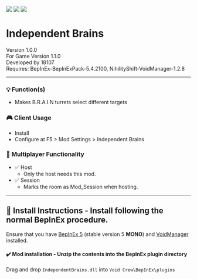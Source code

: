 [![](https://img.shields.io/badge/-Nihility_Shift-111111?style=just-the-label&logo=github&labelColor=24292f)](https://github.com/Nihility-Shift)
![](https://img.shields.io/badge/Game%20Version-1.1.0-111111?style=flat&labelColor=24292f&color=111111)
[![](https://img.shields.io/discord/1180651062550593536.svg?&logo=discord&logoColor=ffffff&style=flat&label=Discord&labelColor=24292f&color=111111)](https://discord.gg/g2u5wpbMGu "Void Crew Modding Discord")

# Independent Brains

Version 1.0.0  
For Game Version 1.1.0  
Developed by 18107  
Requires:  BepInEx-BepInExPack-5.4.2100, NihilityShift-VoidManager-1.2.8


---------------------

### 💡 Function(s)

- Makes B.R.A.I.N turrets select different targets

### 🎮 Client Usage

- Install
- Configure at F5 > Mod Settings > Independent Brains

### 👥 Multiplayer Functionality

- ✅ Host
  - Only the host needs this mod.
- ✅ Session
  - Marks the room as Mod_Session when hosting.

---------------------

## 🔧 Install Instructions - **Install following the normal BepInEx procedure.**

Ensure that you have [BepInEx 5](https://thunderstore.io/c/void-crew/p/BepInEx/BepInExPack/) (stable version 5 **MONO**) and [VoidManager](https://thunderstore.io/c/void-crew/p/NihilityShift/VoidManager/) installed.

#### ✔️ Mod installation - **Unzip the contents into the BepInEx plugin directory**

Drag and drop `IndependentBrains.dll` into `Void Crew\BepInEx\plugins`
